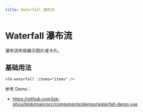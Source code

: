```yaml
---
title: Waterfall 瀑布流
---
```


# Waterfall 瀑布流

瀑布流布局展示图片或卡片。

## 基础用法

```vue
<lk-waterfall :items="items" />
```

参考 Demo：
- https://github.com/lzk-gh/ui/blob/main/src/components/demos/waterfall-demo.vue
